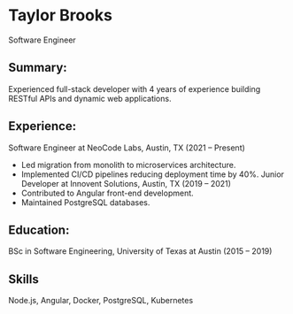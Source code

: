 # Taylor Brooks
Software Engineer

## Summary:
Experienced full-stack developer with 4 years of experience building RESTful APIs and dynamic web applications.

## Experience:
Software Engineer at NeoCode Labs, Austin, TX (2021 – Present)
- Led migration from monolith to microservices architecture.
- Implemented CI/CD pipelines reducing deployment time by 40%.
Junior Developer at Innovent Solutions, Austin, TX (2019 – 2021)
- Contributed to Angular front-end development.
- Maintained PostgreSQL databases.

## Education:
BSc in Software Engineering, University of Texas at Austin (2015 – 2019)

## Skills
Node.js, Angular, Docker, PostgreSQL, Kubernetes